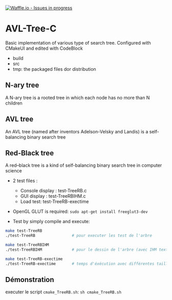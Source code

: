 [![Waffle.io - Issues in progress](https://badge.waffle.io/mhoangvslev/AVL-Tree-C.png?label=in%20progress&title=In%20Progress)](http://waffle.io/mhoangvslev/AVL-Tree-C)

# AVL-Tree-C
Basic implementation of various type of search tree. Configured with CMakeUI and edited with CodeBlock

- build
- src
- tmp: the packaged files dor distribution

## N-ary tree
A N-ary tree is a rooted tree in which each node has no more than N children

## AVL tree
An AVL tree (named after inventors Adelson-Velsky and Landis) is a self-balancing binary search tree

## Red-Black tree
A red–black tree is a kind of self-balancing binary search tree in computer science
- 2 test files : 
	+ Console display : test-TreeRB.c
	+ GUI display : test-TreeRBIHM.c
	+ Load test: test-TreeRB-exectime

- OpenGL GLUT is required: ```sudo apt-get install freeglut3-dev```

- Test by simply compile and execute:

```bash
make test-TreeRB
./test-TreeRB                # pour executer les test de l'arbre

make test-TreeRBIHM
./test-TreeRBIHM             # pour le dessin de l'arbre (avec IHM textuelle)

make test-TreeRB-exectime
./test-TreeRB-exectime       # temps d'éxécution avec différentes tailles d'arbre
```
## Démonstration
executer le script ```cmake_TreeRB.sh```: ```sh cmake_TreeRB.sh```
